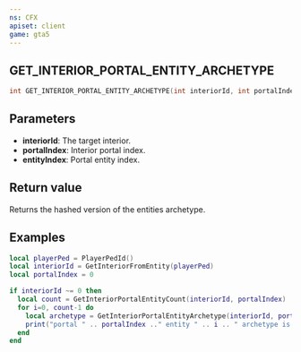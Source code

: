 ```yaml
---
ns: CFX
apiset: client
game: gta5
---
```

## GET_INTERIOR_PORTAL_ENTITY_ARCHETYPE

```c
int GET_INTERIOR_PORTAL_ENTITY_ARCHETYPE(int interiorId, int portalIndex, int entityIndex);
```

## Parameters
* **interiorId**: The target interior.
* **portalIndex**: Interior portal index.
* **entityIndex**: Portal entity index.

## Return value
Returns the hashed version of the entities archetype.

## Examples

```lua
local playerPed = PlayerPedId()
local interiorId = GetInteriorFromEntity(playerPed)
local portalIndex = 0

if interiorId ~= 0 then
  local count = GetInteriorPortalEntityCount(interiorId, portalIndex)
  for i=0, count-1 do
    local archetype = GetInteriorPortalEntityArchetype(interiorId, portalIndex, i)
    print("portal " .. portalIndex .." entity " .. i .. " archetype is: " .. archetype)
  end
end
```
